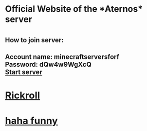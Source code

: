 <!DOCTYPE html>
<html lang="de">
  <head>
    <meta charset="utf-8">
    <meta name="viewport" content="width=device-width, initial-scale=1.0">
    <title>Wesjan's fancy website</title>
    <link rel="stylesheet" href="readme.css">
  </head>
  <body>
    <h1>Official Website of the *Aternos* server<h1>
    <h2>How to join server:<h2>
    <p2>  Account name: minecraftserversforf <br>
        Password: dQw4w9WgXcQ
        <br><a href="https://www.aternos.org/">Start server</a><p2>
    <h2><a href="https://www.youtube.com/watch?v=dQw4w9WgXcQ&t">Rickroll</a><h2>
    <h2><a href="https://www.youtube.com/watch?v=4Ey_3f_pyck">haha funny</a><h2>
  <body>
<html>

